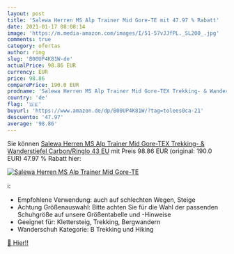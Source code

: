 ```yaml
---
layout: post
title: 'Salewa Herren MS Alp Trainer Mid Gore-TE mit 47.97 % Rabatt'
date: 2021-01-17 08:08:14
image: 'https://m.media-amazon.com/images/I/51-57vJJfPL._SL200_.jpg'
comments: true
category: ofertas
author: ring
slug: 'B00UP4K81W-de'
actualPrice: 98.86 EUR
currency: EUR
price: 98.86
comparePrice: 190.0 EUR
prodname: 'Salewa Herren MS Alp Trainer Mid Gore-TEX Trekking- & Wanderstiefel  Carbon/Ringlo  43 EU'
country: 'de'
flag: '🇩🇪'
buyurl: 'https://www.amazon.de/dp/B00UP4K81W/?tag=tolees0ca-21'
descuento: '47.97'
average: '98.86'
---
```


Sie können [Salewa Herren MS Alp Trainer Mid Gore-TEX Trekking- & Wanderstiefel  Carbon/Ringlo  43 EU](https://www.amazon.de/dp/B00UP4K81W/?tag=tolees0ca-21) mit Preis 98.86 EUR (original: 190.0 EUR) 47.97 % Rabatt hier:

[![Salewa Herren MS Alp Trainer Mid Gore-TE](https://m.media-amazon.com/images/I/51-57vJJfPL._SL200_.jpg)](https://www.amazon.de/dp/B00UP4K81W/?tag=tolees0ca-21)

ℹ️:

- Empfohlene Verwendung: auch auf schlechten Wegen, Steige
- Achtung Größenauswahl: Bitte achten Sie für die Wahl der passenden Schuhgröße auf unsere Größentabelle und -Hinweise
- Geeignet für: Klettersteig, Trekking, Bergwandern
- Wanderschuh Kategorie: B Trekking und Hiking

[🛒 Hier!!](https://www.amazon.de/dp/B00UP4K81W/?tag=tolees0ca-21)

